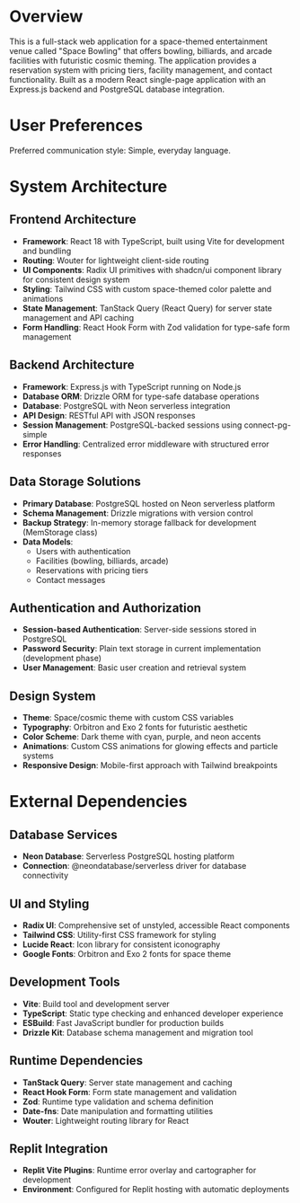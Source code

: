 # Overview

This is a full-stack web application for a space-themed entertainment venue called "Space Bowling" that offers bowling, billiards, and arcade facilities with futuristic cosmic theming. The application provides a reservation system with pricing tiers, facility management, and contact functionality. Built as a modern React single-page application with an Express.js backend and PostgreSQL database integration.

# User Preferences

Preferred communication style: Simple, everyday language.

# System Architecture

## Frontend Architecture
- **Framework**: React 18 with TypeScript, built using Vite for development and bundling
- **Routing**: Wouter for lightweight client-side routing
- **UI Components**: Radix UI primitives with shadcn/ui component library for consistent design system
- **Styling**: Tailwind CSS with custom space-themed color palette and animations
- **State Management**: TanStack Query (React Query) for server state management and API caching
- **Form Handling**: React Hook Form with Zod validation for type-safe form management

## Backend Architecture
- **Framework**: Express.js with TypeScript running on Node.js
- **Database ORM**: Drizzle ORM for type-safe database operations
- **Database**: PostgreSQL with Neon serverless integration
- **API Design**: RESTful API with JSON responses
- **Session Management**: PostgreSQL-backed sessions using connect-pg-simple
- **Error Handling**: Centralized error middleware with structured error responses

## Data Storage Solutions
- **Primary Database**: PostgreSQL hosted on Neon serverless platform
- **Schema Management**: Drizzle migrations with version control
- **Backup Strategy**: In-memory storage fallback for development (MemStorage class)
- **Data Models**: 
  - Users with authentication
  - Facilities (bowling, billiards, arcade)
  - Reservations with pricing tiers
  - Contact messages

## Authentication and Authorization
- **Session-based Authentication**: Server-side sessions stored in PostgreSQL
- **Password Security**: Plain text storage in current implementation (development phase)
- **User Management**: Basic user creation and retrieval system

## Design System
- **Theme**: Space/cosmic theme with custom CSS variables
- **Typography**: Orbitron and Exo 2 fonts for futuristic aesthetic
- **Color Scheme**: Dark theme with cyan, purple, and neon accents
- **Animations**: Custom CSS animations for glowing effects and particle systems
- **Responsive Design**: Mobile-first approach with Tailwind breakpoints

# External Dependencies

## Database Services
- **Neon Database**: Serverless PostgreSQL hosting platform
- **Connection**: @neondatabase/serverless driver for database connectivity

## UI and Styling
- **Radix UI**: Comprehensive set of unstyled, accessible React components
- **Tailwind CSS**: Utility-first CSS framework for styling
- **Lucide React**: Icon library for consistent iconography
- **Google Fonts**: Orbitron and Exo 2 fonts for space theme

## Development Tools
- **Vite**: Build tool and development server
- **TypeScript**: Static type checking and enhanced developer experience
- **ESBuild**: Fast JavaScript bundler for production builds
- **Drizzle Kit**: Database schema management and migration tool

## Runtime Dependencies
- **TanStack Query**: Server state management and caching
- **React Hook Form**: Form state management and validation
- **Zod**: Runtime type validation and schema definition
- **Date-fns**: Date manipulation and formatting utilities
- **Wouter**: Lightweight routing library for React

## Replit Integration
- **Replit Vite Plugins**: Runtime error overlay and cartographer for development
- **Environment**: Configured for Replit hosting with automatic deployments